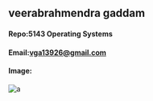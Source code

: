 ## veerabrahmendra gaddam
#### Repo:5143 Operating Systems
#### Email:vga13926@gmail.com
#### Image:
![a](https://github.com/vga991/5143-Opsys-101/assets/143678602/e026f234-fb1e-410e-bda9-2a0ea67acb90)
